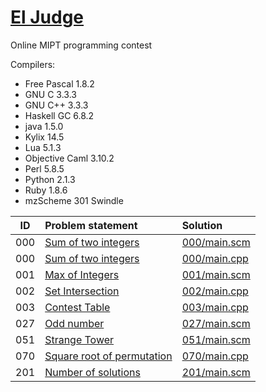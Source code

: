 # [El Judge](http://acm.mipt.ru/judge/problems.pl?lang=en)

Online MIPT programming contest	

Compilers:

- Free Pascal 1.8.2
- GNU C 3.3.3
- GNU C++ 3.3.3
- Haskell GC 6.8.2
- java 1.5.0
- Kylix 14.5
- Lua 5.1.3
- Objective Caml 3.10.2
- Perl 5.8.5
- Python 2.1.3
- Ruby 1.8.6
- mzScheme 301 Swindle


| ID  | Problem statement                                                                         | Solution                      |
|:---:|:------------------------------------------------------------------------------------------|:------------------------------|
| 000 | [Sum of two integers          ](http://acm.mipt.ru/judge/problems.pl?problem=000&lang=en) | [000/main.scm](000/main.scm)  |
| 000 | [Sum of two integers          ](http://acm.mipt.ru/judge/problems.pl?problem=000&lang=en) | [000/main.cpp](000/main.cpp)  |
| 001 | [Max of Integers              ](http://acm.mipt.ru/judge/problems.pl?problem=001&lang=en) | [001/main.scm](001/main.scm)  |
| 002 | [Set Intersection             ](http://acm.mipt.ru/judge/problems.pl?problem=002&lang=en) | [002/main.cpp](002/main.cpp)  |
| 003 | [Contest Table                ](http://acm.mipt.ru/judge/problems.pl?problem=003&lang=en) | [003/main.cpp](003/main.cpp)  |
| 027 | [Odd number                   ](http://acm.mipt.ru/judge/problems.pl?problem=027&lang=en) | [027/main.scm](027/main.scm)  |
| 051 | [Strange Tower                ](http://acm.mipt.ru/judge/problems.pl?problem=051&lang=en) | [051/main.scm](051/main.scm)  |
| 070 | [Square root of permutation   ](http://acm.mipt.ru/judge/problems.pl?problem=070&lang=en) | [070/main.cpp](070/main.cpp)  |
| 201 | [Number of solutions          ](http://acm.mipt.ru/judge/problems.pl?problem=201&lang=en) | [201/main.scm](201/main.scm)  |
